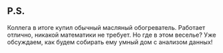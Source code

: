 ## P.S. 
Коллега в итоге купил обычный масляный обогреватель. Работает отлично, никакой
математики не требует. Но где в этом веселье? Уже обсуждаем, как будем собирать ему
умный дом с анализом данных! 